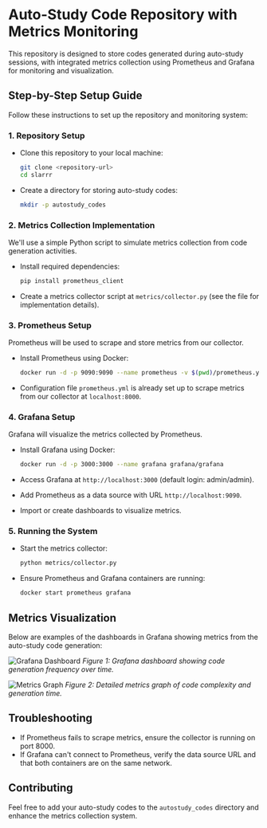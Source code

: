 # Auto-Study Code Repository with Metrics Monitoring

This repository is designed to store codes generated during auto-study sessions, with integrated metrics collection using Prometheus and Grafana for monitoring and visualization.

## Step-by-Step Setup Guide

Follow these instructions to set up the repository and monitoring system:

### 1. Repository Setup

- Clone this repository to your local machine:
  ```bash
  git clone <repository-url>
  cd slarrr
  ```

- Create a directory for storing auto-study codes:
  ```bash
  mkdir -p autostudy_codes
  ```

### 2. Metrics Collection Implementation

We'll use a simple Python script to simulate metrics collection from code generation activities.

- Install required dependencies:
  ```bash
  pip install prometheus_client
  ```

- Create a metrics collector script at `metrics/collector.py` (see the file for implementation details).

### 3. Prometheus Setup

Prometheus will be used to scrape and store metrics from our collector.

- Install Prometheus using Docker:
  ```bash
  docker run -d -p 9090:9090 --name prometheus -v $(pwd)/prometheus.yml:/etc/prometheus/prometheus.yml prom/prometheus
  ```

- Configuration file `prometheus.yml` is already set up to scrape metrics from our collector at `localhost:8000`.

### 4. Grafana Setup

Grafana will visualize the metrics collected by Prometheus.

- Install Grafana using Docker:
  ```bash
  docker run -d -p 3000:3000 --name grafana grafana/grafana
  ```

- Access Grafana at `http://localhost:3000` (default login: admin/admin).
- Add Prometheus as a data source with URL `http://localhost:9090`.
- Import or create dashboards to visualize metrics.

### 5. Running the System

- Start the metrics collector:
  ```bash
  python metrics/collector.py
  ```

- Ensure Prometheus and Grafana containers are running:
  ```bash
  docker start prometheus grafana
  ```

## Metrics Visualization

Below are examples of the dashboards in Grafana showing metrics from the auto-study code generation:

![Grafana Dashboard](grafana_dashboard.png)
*Figure 1: Grafana dashboard showing code generation frequency over time.*

![Metrics Graph](metrics_graph.png)
*Figure 2: Detailed metrics graph of code complexity and generation time.*

## Troubleshooting

- If Prometheus fails to scrape metrics, ensure the collector is running on port 8000.
- If Grafana can't connect to Prometheus, verify the data source URL and that both containers are on the same network.

## Contributing

Feel free to add your auto-study codes to the `autostudy_codes` directory and enhance the metrics collection system. 